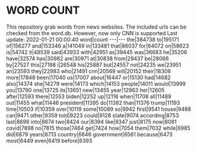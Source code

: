 # WORD COUNT
This repository grab words from news websites. The included urls can be checked from the word.db.
However, now only CNN is supported
Last update: 2022-01-21 00:00:40
word|count
---|---
the|384738
to|195171
of|156277
and|153346
a|141049
in|133481
that|86037
for|64072
on|58623
is|54742
it|48539
said|43933
with|42951
as|39445
was|36683
he|35206
have|32574
has|30982
are|30971
at|30838
from|29437
be|28066
by|27527
this|27198
i|26548
his|25887
but|24557
not|24235
we|23951
an|23593
they|22983
who|21491
cnn|20569
will|20152
their|18308
more|17848
been|17040
us|17007
about|16447
or|15130
had|14682
also|14374
she|14279
were|14173
which|14153
people|14011
would|13999
you|13790
one|13725
its|13651
new|13455
year|12963
her|12605
after|12593
there|12553
biden|12252
up|12116
when|11708
all|11489
out|11455
what|11446
president|11395
do|11382
than|11376
trump|11193
time|10503
if|10359
over|10119
some|10089
so|9942
first|9541
house|9488
can|9471
other|9359
told|9223
could|9128
state|9074
according|8753
last|8696
into|8674
two|8424
our|8394
like|8347
just|8175
now|8081
covid|7898
no|7815
those|7464
get|7424
how|7054
them|7032
while|6985
did|6879
years|6713
country|6646
government|6561
because|6473
most|6449
even|6419
before|6393
